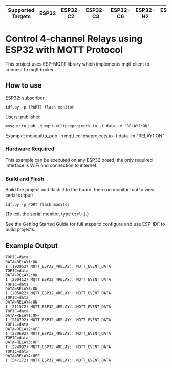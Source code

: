 | Supported Targets | ESP32 | ESP32-C2 | ESP32-C3 | ESP32-C6 | ESP32-H2 | ESP32-S2 | ESP32-S3 |
| ----------------- | ----- | -------- | -------- | -------- | -------- | -------- | -------- |

# Control 4-channel Relays using ESP32 with MQTT Protocol

This project uses ESP-MQTT library which implements mqtt client to connect to mqtt broker.

## How to use

ESP32: subscriber
```
idf.py -p (PORT) flash monitor
```
Users: publisher
```
mosquitto_pub -h mqtt.eclipseprojects.io -t data -m "RELAY?:ON"
```
Example: mosquitto_pub -h mqtt.eclipseprojects.io -t data -m "RELAY1:ON"

### Hardware Required

This example can be executed on any ESP32 board, the only required interface is WiFi and connection to internet.

### Build and Flash

Build the project and flash it to the board, then run monitor tool to view serial output:

```
idf.py -p PORT flash monitor
```

(To exit the serial monitor, type ``Ctrl-]``.)

See the Getting Started Guide for full steps to configure and use ESP-IDF to build projects.

## Example Output

```
TOPIC=data
DATA=RELAY1:ON
I (193962) MQTT_ESP32_4RELAY:: MQTT_EVENT_DATA
TOPIC=data
DATA=RELAY2:ON
I (200412) MQTT_ESP32_4RELAY:: MQTT_EVENT_DATA
TOPIC=data
DATA=RELAY3:ON
I (205022) MQTT_ESP32_4RELAY:: MQTT_EVENT_DATA
TOPIC=data
DATA=RELAY4:ON
I (211572) MQTT_ESP32_4RELAY:: MQTT_EVENT_DATA
TOPIC=data
DATA=RELAY1:OFF
I (216792) MQTT_ESP32_4RELAY:: MQTT_EVENT_DATA
TOPIC=data
DATA=RELAY2:OFF
I (220692) MQTT_ESP32_4RELAY:: MQTT_EVENT_DATA
TOPIC=data
DATA=RELAY3:OFF
I (224992) MQTT_ESP32_4RELAY:: MQTT_EVENT_DATA
TOPIC=data
DATA=RELAY4:OFF
I (547172) MQTT_ESP32_4RELAY:: MQTT_EVENT_DATA
```